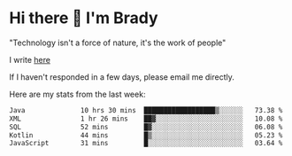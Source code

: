# Hi there 👋 I'm Brady

"Technology isn't a force of nature, it's the work of people"

I write [here](https://github.com/hawk0120/blog)

If I haven't responded in a few days, please email me directly. 

Here are my stats from the last week:
<!--START_SECTION:waka-->

```txt
Java              10 hrs 30 mins  ██████████████████▒░░░░░░   73.38 %
XML               1 hr 26 mins    ██▓░░░░░░░░░░░░░░░░░░░░░░   10.08 %
SQL               52 mins         █▓░░░░░░░░░░░░░░░░░░░░░░░   06.08 %
Kotlin            44 mins         █▒░░░░░░░░░░░░░░░░░░░░░░░   05.23 %
JavaScript        31 mins         █░░░░░░░░░░░░░░░░░░░░░░░░   03.64 %
```

<!--END_SECTION:waka-->


